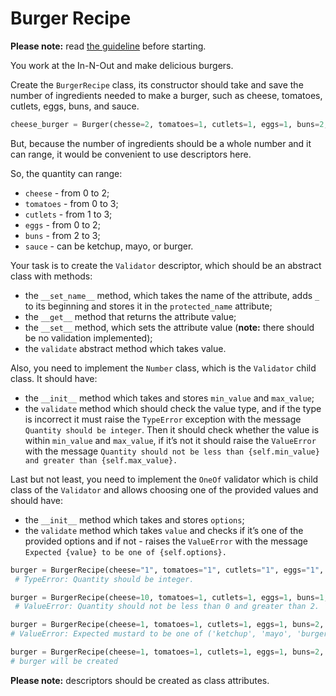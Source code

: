 # Burger Recipe

**Please note:** read [the guideline](https://github.com/mate-academy/py-task-guideline/blob/main/README.md)
before starting.

You work at the In-N-Out and make delicious burgers. 

Create the `BurgerRecipe` class, its constructor should take and save the number of ingredients needed to make a burger, such as cheese, tomatoes, cutlets, eggs, buns, and sauce.

```python
cheese_burger = Burger(chesse=2, tomatoes=1, cutlets=1, eggs=1, buns=2, sauce="ketchup")
```

But, because the number of ingredients should be a whole number and it can range, it would be convenient to use descriptors here.

So, the quantity can range:
- `cheese` - from 0 to 2;
- `tomatoes` - from 0 to 3;
- `cutlets` - from 1 to 3;
- `eggs` - from 0 to 2;
- `buns` - from 2 to 3;
- `sauce` - can be ketchup, mayo, or burger.

Your task is to create the `Validator` descriptor, which should be an abstract class with methods:

- the `__set_name__` method, which takes the name of the attribute, adds `_` to its beginning and stores it in the `protected_name` attribute;
- the `__get__` method that returns the attribute value;
- the `__set__` method, which sets the attribute value (**note:** there should be no validation implemented);
- the `validate` abstract method which takes value.

Also, you need to implement the `Number` class, which is the `Validator` child class. It should have:

- the `__init__` method which takes and stores `min_value` and `max_value`;
- the `validate` method which should check the value type, and if the type is incorrect it must raise the `TypeError` exception with the message `Quantity should be integer`. 
Then it should check whether the value is within `min_value` and `max_value`, if it’s not it should raise the `ValueError` with the message `Quantity should not be less than {self.min_value} and greater than {self.max_value}.`

Last but not least, you need to implement the `OneOf` validator which is child class of the `Validator` and allows choosing one of the provided values and should have:
- the `__init__` method which takes and stores `options`;
- the `validate` method which takes `value` and checks if it’s one of the provided options and if not - raises the `ValueError` with the message `Expected {value} to be one of {self.options}.`

```python
burger = BurgerRecipe(cheese="1", tomatoes="1", cutlets="1", eggs="1", buns="1", sauce="mayo")
 # TypeError: Quantity should be integer.

burger = BurgerRecipe(cheese=10, tomatoes=1, cutlets=1, eggs=1, buns=1, sauce="mayo")
 # ValueError: Quantity should not be less than 0 and greater than 2.

burger = BurgerRecipe(cheese=1, tomatoes=1, cutlets=1, eggs=1, buns=2, sauce="mustard") 
# ValueError: Expected mustard to be one of ('ketchup', 'mayo', 'burger').

burger = BurgerRecipe(cheese=1, tomatoes=1, cutlets=1, eggs=1, buns=2, sauce="ketchup")
# burger will be created
```

**Please note:** descriptors should be created as class attributes.
